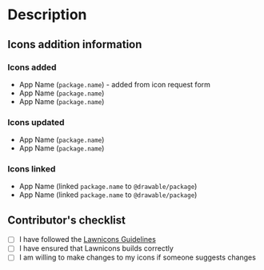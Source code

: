 # Description
<!-- Please provide a short summary of what icons you added, changed, or linked
-->

## Icons addition information
<!-- Please specify if you added an icon that was requested in the icon request form, as seen below -->
### Icons added
* App Name (`package.name`) - added from icon request form
* App Name (`package.name`)
* App Name (`package.name`)

### Icons updated
* App Name (`package.name`)
* App Name (`package.name`)

### Icons linked
* App Name (linked `package.name` to `@drawable/package`)
* App Name (linked `package.name` to `@drawable/package`)

## Contributor's checklist
<!-- Replace [ ] with [x] to check -->
- [ ] I have followed the [Lawnicons Guidelines](https://github.com/LawnchairLauncher/lawnicons/blob/develop/.github/CONTRIBUTING.md)
- [ ] I have ensured that Lawnicons builds correctly
- [ ] I am willing to make changes to my icons if someone suggests changes
